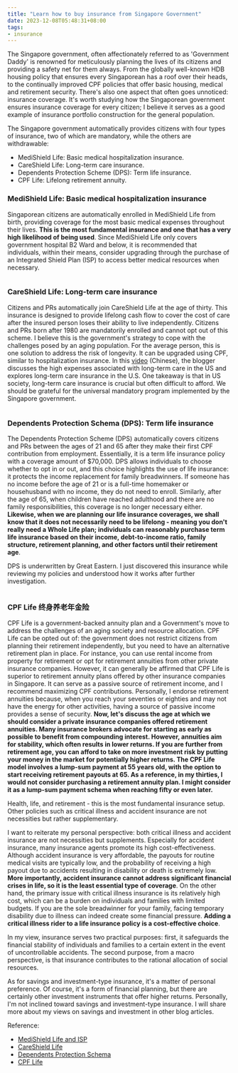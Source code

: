 ```yaml
---
title: "Learn how to buy insurance from Singapore Government"
date: 2023-12-08T05:48:31+08:00
tags: 
- insurance
---
```


The Singapore government, often affectionately referred to as 'Government Daddy' is renowned for meticulously planning the lives of its citizens and providing a safety net for them always. From the globally well-known HDB housing policy that ensures every Singaporean has a roof over their heads, to the continually improved CPF policies that offer basic housing, medical and retirement security. There's also one aspect that often goes unnoticed: insurance coverage. It's worth studying how the Singaporean government ensures insurance coverage for every citizen; I believe it serves as a good example of insurance portfolio construction for the general population.

The Singapore government automatically provides citizens with four types of insurance, two of which are mandatory, while the others are withdrawable:

- MediShield Life: Basic medical hospitalization insurance.
- CareShield Life: Long-term care insurance.
- Dependents Protection Scheme (DPS): Term life insurance.
- CPF Life: Lifelong retirement annuity.

### MediShield Life: Basic medical hospitalization insurance

Singaporean citizens are automatically enrolled in MediShield Life from birth, providing coverage for the most basic medical expenses throughout their lives. **This is the most fundamental insurance and one that has a very high likelihood of being used**. Since MediShield Life only covers government hospital B2 Ward and below, it is recommended that individuals, within their means, consider upgrading through the purchase of an Integrated Shield Plan (ISP) to access better medical resources when necessary.

<div>
    <span class="image fit" style="max-width: 400px;"><img src="https://s3.ap-southeast-1.amazonaws.com/littlecheesecake.me/money.sense/gov_insurance/gov_insurance_medishield.png" alt="" /></span>
<div>

### CareShield Life: Long-term care insurance

Citizens and PRs automatically join CareShield Life at the age of thirty. This insurance is designed to provide lifelong cash flow to cover the cost of care after the insured person loses their ability to live independently. Citizens and PRs born after 1980 are mandatorily enrolled and cannot opt out of this scheme. I believe this is the government's strategy to cope with the challenges posed by an aging population. For the average person, this is one solution to address the risk of longevity. It can be upgraded using CPF, similar to hospitalization insurance. In this [video](https://www.youtube.com/watch?v=-nqSEUA7ZLk&t=339s) (Chinese), the blogger discusses the high expenses associated with long-term care in the US and explores long-term care insurance in the U.S. One takeaway is that in US society, long-term care insurance is crucial but often difficult to afford. We should be grateful for the universal mandatory program implemented by the Singapore government.

<div>
    <span class="image fit" style="max-width: 400px;"><img src="https://s3.ap-southeast-1.amazonaws.com/littlecheesecake.me/money.sense/gov_insurance/gov_insurance_careshield.png" alt="" /></span>
<div>

### Dependents Protection Schema (DPS): Term life insurance

The Dependents Protection Scheme (DPS) automatically covers citizens and PRs between the ages of 21 and 65 after they make their first CPF contribution from employment. Essentially, it is a term life insurance policy with a coverage amount of $70,000. DPS allows individuals to choose whether to opt in or out, and this choice highlights the use of life insurance: it protects the income replacement for family breadwinners. If someone has no income before the age of 21 or is a full-time homemaker or househusband with no income, they do not need to enroll. Similarly, after the age of 65, when children have reached adulthood and there are no family responsibilities, this coverage is no longer necessary either. **Likewise, when we are planning our life insurance coverages, we shall know that it does not necessarily need to be lifelong - meaning you don't really need a Whole Life plan; individuals can reasonably purchase term life insurance based on their income, debt-to-income ratio, family structure, retirement planning, and other factors until their retirement age**. 

DPS is underwritten by Great Eastern. I just discovered this insurance while reviewing my policies and understood how it works after further investigation.

<div>
    <span class="image fit" style="max-width: 400px;"><img src="https://s3.ap-southeast-1.amazonaws.com/littlecheesecake.me/money.sense/gov_insurance/gov_insurance_dps.png" alt="" /></span>
<div>

### CPF Life 终身养老年金险

CPF Life is a government-backed annuity plan and a Government's move to address the challenges of an aging society and resource allocation. CPF Life can be opted out of: the government does not restrict citizens from planning their retirement independently, but you need to have an alternative retirement plan in place. For instance, you can use rental income from property for retirement or opt for retirement annuities from other private insurance companies. However, it can generally be affirmed that CPF Life is superior to retirement annuity plans offered by other insurance companies in Singapore. It can serve as a passive source of retirement income, and I recommend maximizing CPF contributions. Personally, I endorse retirement annuities because, when you reach your seventies or eighties and may not have the energy for other activities, having a source of passive income provides a sense of security. **Now, let's discuss the age at which we should consider a private insurance companies offered retirement annuities. Many insurance brokers advocate for starting as early as possible to benefit from compounding interest. However, annuities aim for stability, which often results in lower returns. If you are further from retirement age, you can afford to take on more investment risk by putting your money in the market for potentially higher returns. The CPF Life model involves a lump-sum payment at 55 years old, with the option to start receiving retirement payouts at 65. As a reference, in my thirties, I would not consider purchasing a retirement annuity plan. I might consider it as a lump-sum payment schema when reaching fifty or even later.**

Health, life, and retirement - this is the most fundamental insurance setup. Other policies such as critical illness and accident insurance are not necessities but rather supplementary.

I want to reiterate my personal perspective: both critical illness and accident insurance are not necessities but supplements. Especially for accident insurance, many insurance agents promote its high cost-effectiveness. Although accident insurance is very affordable, the payouts for routine medical visits are typically low, and the probability of receiving a high payout due to accidents resulting in disability or death is extremely low. **More importantly, accident insurance cannot address significant financial crises in life, so it is the least essential type of coverage**. On the other hand, the primary issue with critical illness insurance is its relatively high cost, which can be a burden on individuals and families with limited budgets. If you are the sole breadwinner for your family, facing temporary disability due to illness can indeed create some financial pressure. **Adding a critical illness rider to a life insurance policy is a cost-effective choice**.

In my view, insurance serves two practical purposes: first, it safeguards the financial stability of individuals and families to a certain extent in the event of uncontrollable accidents. The second purpose, from a macro perspective, is that insurance contributes to the rational allocation of social resources.

As for savings and investment-type insurance, it's a matter of personal preference. Of course, it's a form of financial planning, but there are certainly other investment instruments that offer higher returns. Personally, I'm not inclined toward savings and investment-type insurance. I will share more about my views on savings and investment in other blog articles.

Reference:
- [MediShield Life and ISP](https://www.moh.gov.sg/healthcare-schemes-subsidies/medishield-life)
- [CareShield Life](https://www.careshieldlife.gov.sg/home.html)
- [Dependents Protection Schema](https://www.cpf.gov.sg/member/account-services/providing-for-your-loved-ones/insuring-to-protect-your-dependants)
- [CPF Life](https://www.cpf.gov.sg/member/retirement-income/monthly-payouts/cpf-life)